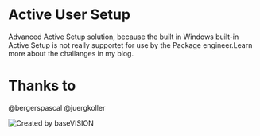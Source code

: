 
# Active User Setup
Advanced Active Setup solution, because the built in Windows built-in Active Setup is not really supportet for use by the Package engineer.Learn more about the challanges in my blog. 

# Thanks to
@bergerspascal
@juergkoller

![Created by baseVISION](https://www.basevision.ch/wp-content/uploads/2015/12/baseVISION-Logo_RGB.png)
